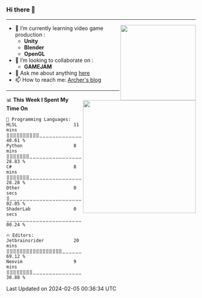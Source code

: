 ### Hi there 👋
---
<!--
**Archer-du/Archer-du** is a ✨ _special_ ✨ repository because its `README.md` (this file) appears on your GitHub profile.

Here are some ideas to get you started:

- 🔭 I’m currently working on ...
- 🌱 I’m currently learning ...
- 👯 I’m looking to collaborate on ...
- 🤔 I’m looking for help with ...
- 💬 Ask me about ...
- 📫 How to reach me: ...
- 😄 Pronouns: ...
- ⚡ Fun fact: ...
-->
<img align="right" height="200" src="https://github-readme-stats-d5anlpynl-archer-du.vercel.app/api?username=Archer-du&show_icons=true&theme=radical&count_private=true&include_all_commits=true">

- 🌱 I’m currently learning video game production : 
  -  **Unity** 
  -  **Blender** 
  -  **OpenGL**
- 👯 I’m looking to collaborate on : 
  -  **GAMEJAM**
- 💬 Ask me about anything [here](https://github.com/Archer-du/Archer-du/issues)
- 📫 How to reach me: [Archer's blog](https://www.archer-du.top/)

---

<img align="right" height="300" src="https://github-readme-stats-d5anlpynl-archer-du.vercel.app/api/top-langs/?username=Archer-du&theme=radical&hide=css,html">

<!--START_SECTION:waka-->
📊 **This Week I Spent My Time On** 

```text
💬 Programming Languages: 
HLSL                     11 mins             ⣿⣿⣿⣿⣿⣿⣿⣿⣿⣿⣀⣀⣀⣀⣀⣀⣀⣀⣀⣀⣀⣀⣀⣀⣀   40.61 % 
Python                   8 mins              ⣿⣿⣿⣿⣿⣿⣿⣀⣀⣀⣀⣀⣀⣀⣀⣀⣀⣀⣀⣀⣀⣀⣀⣀⣀   28.83 % 
C#                       8 mins              ⣿⣿⣿⣿⣿⣿⣿⣀⣀⣀⣀⣀⣀⣀⣀⣀⣀⣀⣀⣀⣀⣀⣀⣀⣀   28.28 % 
Other                    0 secs              ⣿⣀⣀⣀⣀⣀⣀⣀⣀⣀⣀⣀⣀⣀⣀⣀⣀⣀⣀⣀⣀⣀⣀⣀⣀   02.05 % 
ShaderLab                0 secs              ⣀⣀⣀⣀⣀⣀⣀⣀⣀⣀⣀⣀⣀⣀⣀⣀⣀⣀⣀⣀⣀⣀⣀⣀⣀   00.24 % 

🔥 Editors: 
Jetbrainsrider           20 mins             ⣿⣿⣿⣿⣿⣿⣿⣿⣿⣿⣿⣿⣿⣿⣿⣿⣿⣀⣀⣀⣀⣀⣀⣀⣀   69.12 % 
Neovim                   9 mins              ⣿⣿⣿⣿⣿⣿⣿⣿⣀⣀⣀⣀⣀⣀⣀⣀⣀⣀⣀⣀⣀⣀⣀⣀⣀   30.88 % 
```


 Last Updated on 2024-02-05 00:36:34 UTC
<!--END_SECTION:waka-->
